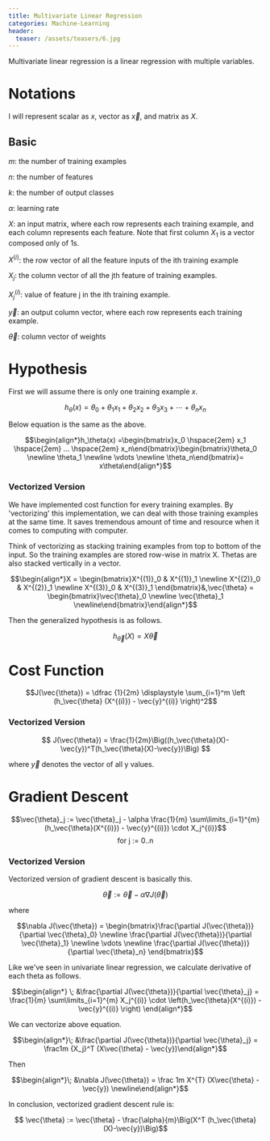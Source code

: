 ```yaml
---
title: Multivariate Linear Regression
categories: Machine-Learning
header:
  teaser: /assets/teasers/6.jpg
---
```


 Multivariate linear regression is a linear regression with multiple variables.

# Notations

I will represent scalar as $x$, vector as $\vec{x}$, and matrix as $X$.

## Basic

$m$: the number of training examples

$n$: the number of features

$k$: the number of output classes

$\alpha$: learning rate

$X$: an input matrix, where each row represents each training example, and each column represents each feature. Note that first column $X_1$ is a vector composed only of 1s.

$X^{(i)}$: the row vector of all the feature inputs of the ith training example

$X_j$: the column vector of all the jth feature of training examples.

$X_j^{(i)}$: value of feature j in the ith training example.

$\vec{y}$: an output column vector, where each row represents each training example.

$\vec{\theta}$: column vector of weights

# Hypothesis

First we will assume there is only one training example $x$.

$$h_\theta (x) = \theta_0 + \theta_1 x_1 + \theta_2 x_2 + \theta_3 x_3 + \cdots + \theta_n x_n$$

Below equation is the same as the above.

$$\begin{align*}h_\theta(x) =\begin{bmatrix}x_0 \hspace{2em}  x_1 \hspace{2em}  ...  \hspace{2em}  x_n\end{bmatrix}\begin{bmatrix}\theta_0 \newline \theta_1 \newline \vdots \newline \theta_n\end{bmatrix}= x\theta\end{align*}$$

### Vectorized Version

We have implemented cost function for every training examples. By 'vectorizing' this implementation, we can deal with those training examples at the same time. It saves tremendous amount of time and resource when it comes to computing with computer.

Think of vectorizing as stacking training examples from top to bottom of the input. So the training examples are stored row-wise in matrix X. Thetas are also stacked vertically in a vector.

$$\begin{align*}X = \begin{bmatrix}X^{(1)}_0 & X^{(1)}_1  \newline X^{(2)}_0 & X^{(2)}_1  \newline X^{(3)}_0 & X^{(3)}_1 \end{bmatrix}&,\vec{\theta} = \begin{bmatrix}\vec{\theta}_0 \newline \vec{\theta}_1 \newline\end{bmatrix}\end{align*}$$

Then the generalized hypothesis is as follows.

$$ h_\vec{\theta}(X)=X\vec{\theta} $$

# Cost Function

$$J(\vec{\theta}) = \dfrac {1}{2m} \displaystyle \sum_{i=1}^m \left (h_\vec{\theta} (X^{(i)}) - \vec{y}^{(i)} \right)^2$$

### Vectorized Version

$$ J(\vec{\theta}) = \frac{1}{2m}\Big((h_\vec{\theta}(X)-\vec{y})^T(h_\vec{\theta}(X)-\vec{y})\Big) $$

where $\vec{y}$ denotes the vector of all y values.

# Gradient Descent

$$\vec{\theta}_j := \vec{\theta}_j - \alpha \frac{1}{m} \sum\limits_{i=1}^{m} (h_\vec{\theta}(X^{(i)}) - \vec{y}^{(i)}) \cdot X_j^{(i)}$$
$$\text{for j := 0..n}$$

### Vectorized Version

Vectorized version of gradient descent is basically this.

$$\vec{\theta} := \vec{\theta} - \alpha \nabla J(\vec{\theta})$$

where

$$\nabla J(\vec{\theta})  = \begin{bmatrix}\frac{\partial J(\vec{\theta})}{\partial \vec{\theta}_0}   \newline \frac{\partial J(\vec{\theta})}{\partial \vec{\theta}_1}   \newline \vdots   \newline \frac{\partial J(\vec{\theta})}{\partial \vec{\theta}_n} \end{bmatrix}$$

Like we've seen in univariate linear regression, we calculate derivative of each theta as follows.

$$\begin{align*}
\; &\frac{\partial J(\vec{\theta})}{\partial \vec{\theta}_j} = \frac{1}{m} \sum\limits_{i=1}^{m}   X_j^{(i)} \cdot \left(h_\vec{\theta}(X^{(i)}) - \vec{y}^{(i)}  \right)
\end{align*}$$

We can vectorize above equation.

$$\begin{align*}\; &\frac{\partial J(\vec{\theta})}{\partial \vec{\theta}_j} = \frac1m  {X_j}^T (X\vec{\theta} - \vec{y})\end{align*}$$

Then

$$\begin{align*}\; &\nabla J(\vec{\theta}) = \frac 1m X^{T} (X\vec{\theta} - \vec{y}) \newline\end{align*}$$

In conclusion, vectorized gradient descent rule is:

$$ \vec{\theta} := \vec{\theta} - \frac{\alpha}{m}\Big(X^T (h_\vec{\theta}(X)-\vec{y})\Big)$$
